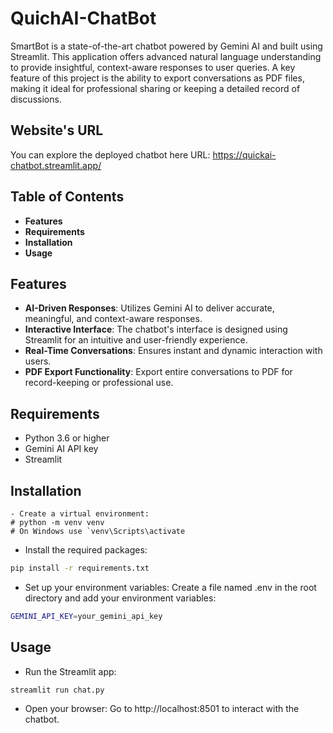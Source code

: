 # QuichAI-ChatBot

SmartBot is a state-of-the-art chatbot powered by Gemini AI and built using Streamlit. This application offers advanced natural language understanding to provide insightful, context-aware responses to user queries. A key feature of this project is the ability to export conversations as PDF files, making it ideal for professional sharing or keeping a detailed record of discussions.

## Website's URL

You can explore the deployed chatbot here URL: 
https://quickai-chatbot.streamlit.app/


## Table of Contents

- **Features**
- **Requirements**
- **Installation**
- **Usage**
  
## Features

- **AI-Driven Responses**: Utilizes Gemini AI to deliver accurate, meaningful, and context-aware responses.
- **Interactive Interface**: The chatbot's interface is designed using Streamlit for an intuitive and user-friendly experience.
- **Real-Time Conversations**: Ensures instant and dynamic interaction with users.
- **PDF Export Functionality**: Export entire conversations to PDF for record-keeping or professional use.

## Requirements

- Python 3.6 or higher
- Gemini AI API key
- Streamlit
  
## Installation

```
- Create a virtual environment:
# python -m venv venv
# On Windows use `venv\Scripts\activate

```
- Install the required packages:
```bash
pip install -r requirements.txt
```

- Set up your environment variables:
Create a file named .env in the root directory and add your environment variables:

```bash
GEMINI_API_KEY=your_gemini_api_key
```

## Usage

- Run the Streamlit app:
```
streamlit run chat.py
```    

- Open your browser: Go to http://localhost:8501 to interact with the chatbot.


